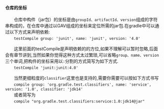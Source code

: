 #### 仓库的坐标
　　仓库中构件（jar包）的坐标是由`groupId、artifactId、version`组成的字符串构成的，在仓库中通过以GAV组成的坐标来定位所需的jar包.在gradle中可以通过以下方式来声明依赖:   
　　```testCompile group: 'junit', name: 'junit', version: '4.0'```    
  
　　这里前面的testCompile是声明依赖的的方位,如果不理解可以暂时忽略,后面会有章节讲到,当然如果你觉得这种方式太过繁琐,可以省略`group、name、version`三个单词,把构件的坐标采用以`:`分割的方式简写为如下方式.    
　　```testCompile 'junit:junit:4.0'```   
  
　　当然更细粒度的`classifier`这里也是支持的,需要你需要可以按如下方式书写   
　　```compile group: 'org.gradle.test.classifiers', name: 'service', version: '1.0', classifier: 'jdk14'```   
　　或者简写为   
　　```compile "org.gradle.test.classifiers:service:1.0:jdk14@jar"```   